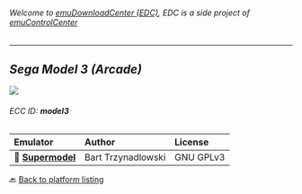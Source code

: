 ###### Welcome to [emuDownloadCenter (EDC)](https://github.com/PhoenixInteractiveNL/emuDownloadCenter/wiki/), EDC is a side project of [emuControlCenter](https://github.com/PhoenixInteractiveNL/emuControlCenter/wiki/)
***
## _Sega Model 3 (Arcade)_
![](https://raw.githubusercontent.com/wiki/PhoenixInteractiveNL/emuDownloadCenter/images_platform/ecc_model3_teaser.png)
###### ECC ID: **model3**

| Emulator   | Author      | License     |
|:-----------|:------------|:------------|
| :file_folder: [**Supermodel**](https://github.com/PhoenixInteractiveNL/emuDownloadCenter/wiki/Emulator-supermodel#menu) | Bart Trzynadlowski | GNU GPLv3 |

:back: [Back to platform listing](https://github.com/PhoenixInteractiveNL/emuDownloadCenter/wiki/EDC-Platform-List)
